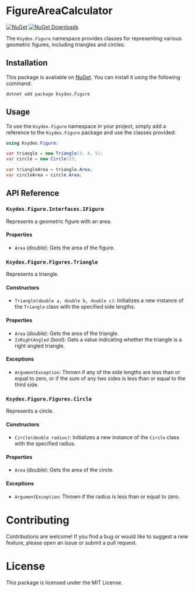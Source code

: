 # FigureAreaCalculator

[![NuGet](https://img.shields.io/nuget/v/Ksydex.Figure.svg)](https://www.nuget.org/packages/Ksydex.Figure/)
[![NuGet Downloads](https://img.shields.io/nuget/dt/Ksydex.Figure.svg)](https://www.nuget.org/packages/Ksydex.Figure/)

The `Ksydex.Figure` namespace provides classes for representing various geometric figures, including triangles and circles.

## Installation

This package is available on [NuGet](https://www.nuget.org/packages/Ksydex.Figure/). You can install it using the following command:

```
dotnet add package Ksydex.Figure
```

## Usage

To use the `Ksydex.Figure` namespace in your project, simply add a reference to the `Ksydex.Figure` package and use the classes provided:

```csharp
using Ksydex.Figure;

var triangle = new Triangle(3, 4, 5);
var circle = new Circle(2);

var triangleArea = triangle.Area;
var circleArea = circle.Area;
```

API Reference
-------------

### `Ksydex.Figure.Interfaces.IFigure`

Represents a geometric figure with an area.

#### Properties

-   `Area` (double): Gets the area of the figure.

### `Ksydex.Figure.Figures.Triangle`

Represents a triangle.

#### Constructors

-   `Triangle(double a, double b, double c)`: Initializes a new instance of the `Triangle` class with the specified side lengths.

#### Properties

-   `Area` (double): Gets the area of the triangle.
-   `IsRightAngled` (bool): Gets a value indicating whether the triangle is a right angled triangle.

#### Exceptions

-   `ArgumentException`: Thrown if any of the side lengths are less than or equal to zero, or if the sum of any two sides is less than or equal to the third side.

### `Ksydex.Figure.Figures.Circle`

Represents a circle.

#### Constructors

-   `Circle(double radius)`: Initializes a new instance of the `Circle` class with the specified radius.

#### Properties

-   `Area` (double): Gets the area of the circle.

#### Exceptions

-   `ArgumentException`: Thrown if the radius is less than or equal to zero.

# Contributing
Contributions are welcome! If you find a bug or would like to suggest a new feature, please open an issue or submit a pull request.

# License
This package is licensed under the MIT License.
